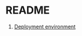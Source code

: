 # README

1. [Deployment environment](https://github.com/cryptoyell/binance-order-history-web-app/wiki/Deployment-environment)
